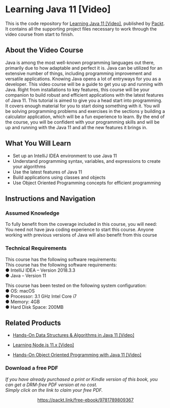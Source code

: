 # Learning Java 11 [Video]
This is the code repository for [Learning Java 11 [Video]](https://www.packtpub.com/application-development/learning-java-11-video?utm_source=github&utm_medium=repository&utm_campaign=9781789809367), published by [Packt](https://www.packtpub.com/?utm_source=github). It contains all the supporting project files necessary to work through the video course from start to finish.
## About the Video Course
Java is among the most well-known programming languages out there, primarily due to how adaptable and perfect it is. Java can be utilized for an extensive number of things, including programming improvement and versatile applications. Knowing Java opens a lot of entryways for you as a developer.
This video course will be a guide to get you up and running with Java. Right from installations to key features, this course will be your companion to build robust and efficient applications with the latest features of Java 11. This tutorial is aimed to give you a head start into programming. It covers enough material for you to start doing something with it. You will be solving programming problems and exercises in the sections y building a calculator application, which will be a fun experience to learn.
By the end of the course, you will be confident with your programming skills and will be up and running with the Java 11 and all the new features it brings in.


<H2>What You Will Learn</H2>
<DIV class=book-info-will-learn-text>
<UL>
<LI>Set up an IntelliJ IDEA environment to use Java 11 
<LI>Understand programming syntax, variables, and expressions to create your algorithms 
<LI>Use the latest features of Java 11 
<LI>Build applications using classes and objects 
<LI>Use Object Oriented Programming concepts for efficient programming </LI></UL></DIV>

## Instructions and Navigation
### Assumed Knowledge
To fully benefit from the coverage included in this course, you will need:<br/>
You need not have java coding experience to start this course.
Anyone working with previous versions of Java will also benefit from this course
### Technical Requirements
This course has the following software requirements:<br/>
This course has the following software requirements:<br/>
●	IntelliJ IDEA – Version 2018.3.3<br/>
●	Java – Version 11<br/>


This course has been tested on the following system configuration:<br/>
●	OS: macOS<br/>
●	Processor: 3.1 GHz Intel Core i7<br/>
●	Memory: 4GB<br/>
●	Hard Disk Space: 200MB<br/>


## Related Products
* [Hands-On Data Structures & Algorithms in Java 11 [Video]](https://www.packtpub.com/application-development/hands-data-structures-algorithms-java-11-video?utm_source=github&utm_medium=repository&utm_campaign=9781789805819)

* [Learning Node.js 11.x [Video]](https://www.packtpub.com/web-development/learning-nodejs-11x-video?utm_source=github&utm_medium=repository&utm_campaign=9781789531794)

* [Hands-On Object Oriented Programming with Java 11 [Video]](https://www.packtpub.com/application-development/hands-object-oriented-programming-java-11-video?utm_source=github&utm_medium=repository&utm_campaign=9781788997393)

### Download a free PDF

 <i>If you have already purchased a print or Kindle version of this book, you can get a DRM-free PDF version at no cost.<br>Simply click on the link to claim your free PDF.</i>
<p align="center"> <a href="https://packt.link/free-ebook/9781789809367">https://packt.link/free-ebook/9781789809367 </a> </p>